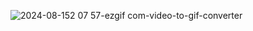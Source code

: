 
![2024-08-152 07 57-ezgif com-video-to-gif-converter](https://github.com/user-attachments/assets/b2ea38ba-6be9-4dc5-8655-a1923e12dcdc)
